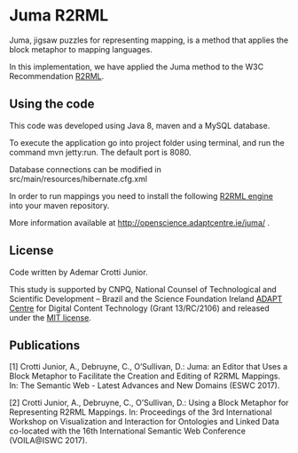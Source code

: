 # Juma R2RML

Juma, jigsaw puzzles for representing mapping, is a method that applies the block metaphor to mapping languages.

In this implementation, we have applied the Juma method to the W3C Recommendation [R2RML](https://www.w3.org/TR/r2rml/). 

## Using the code

This code was developed using Java 8, maven and a MySQL database.

To execute the application go into project folder using terminal, and run the command mvn jetty:run. The default port is 8080.

Database connections can be modified in src/main/resources/hibernate.cfg.xml

In order to run mappings you need to install the following [R2RML engine](https://opengogs.adaptcentre.ie/crottija/r2rml) into your maven repository.

More information available at http://openscience.adaptcentre.ie/juma/ .

## License
Code written by Ademar Crotti Junior.

This study is supported by CNPQ, National Counsel of Technological and Scientific Development – Brazil and the Science Foundation Ireland [ADAPT Centre](https://www.adaptcentre.ie/) for Digital Content Technology (Grant 13/RC/2106) and released under the [MIT license](http://opensource.org/licenses/MIT).

## Publications

[1]  Crotti Junior, A., Debruyne, C., O’Sullivan, D.: Juma: an Editor that Uses a Block Metaphor to Facilitate the Creation and Editing of R2RML Mappings. In: The Semantic Web - Latest Advances and New Domains (ESWC 2017).

[2] Crotti Junior, A., Debruyne, C., O’Sullivan, D.: Using a Block Metaphor for Representing R2RML Mappings. In: Proceedings of the 3rd International Workshop on Visualization and Interaction for Ontologies and Linked Data co-located with the 16th International Semantic Web Conference (VOILA@ISWC 2017).